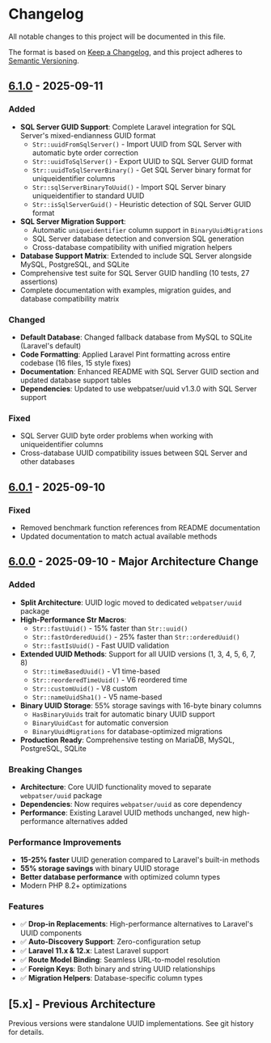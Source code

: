 # Changelog

All notable changes to this project will be documented in this file.

The format is based on [Keep a Changelog](https://keepachangelog.com/en/1.0.0/),
and this project adheres to [Semantic Versioning](https://semver.org/spec/v2.0.0.html).

## [6.1.0] - 2025-09-11

### Added
- **SQL Server GUID Support**: Complete Laravel integration for SQL Server's mixed-endianness GUID format
  - `Str::uuidFromSqlServer()` - Import UUID from SQL Server with automatic byte order correction
  - `Str::uuidToSqlServer()` - Export UUID to SQL Server GUID format
  - `Str::uuidToSqlServerBinary()` - Get SQL Server binary format for uniqueidentifier columns
  - `Str::sqlServerBinaryToUuid()` - Import SQL Server binary uniqueidentifier to standard UUID
  - `Str::isSqlServerGuid()` - Heuristic detection of SQL Server GUID format
- **SQL Server Migration Support**: 
  - Automatic `uniqueidentifier` column support in `BinaryUuidMigrations`
  - SQL Server database detection and conversion SQL generation
  - Cross-database compatibility with unified migration helpers
- **Database Support Matrix**: Extended to include SQL Server alongside MySQL, PostgreSQL, and SQLite
- Comprehensive test suite for SQL Server GUID handling (10 tests, 27 assertions)
- Complete documentation with examples, migration guides, and database compatibility matrix

### Changed
- **Default Database**: Changed fallback database from MySQL to SQLite (Laravel's default)
- **Code Formatting**: Applied Laravel Pint formatting across entire codebase (16 files, 15 style fixes)
- **Documentation**: Enhanced README with SQL Server GUID section and updated database support tables
- **Dependencies**: Updated to use webpatser/uuid v1.3.0 with SQL Server support

### Fixed
- SQL Server GUID byte order problems when working with uniqueidentifier columns
- Cross-database UUID compatibility issues between SQL Server and other databases

## [6.0.1] - 2025-09-10

### Fixed
- Removed benchmark function references from README documentation
- Updated documentation to match actual available methods

## [6.0.0] - 2025-09-10 - Major Architecture Change

### Added
- **Split Architecture**: UUID logic moved to dedicated `webpatser/uuid` package
- **High-Performance Str Macros**: 
  - `Str::fastUuid()` - 15% faster than `Str::uuid()`
  - `Str::fastOrderedUuid()` - 25% faster than `Str::orderedUuid()`
  - `Str::fastIsUuid()` - Fast UUID validation
- **Extended UUID Methods**: Support for all UUID versions (1, 3, 4, 5, 6, 7, 8)
  - `Str::timeBasedUuid()` - V1 time-based
  - `Str::reorderedTimeUuid()` - V6 reordered time
  - `Str::customUuid()` - V8 custom
  - `Str::nameUuidSha1()` - V5 name-based
- **Binary UUID Storage**: 55% storage savings with 16-byte binary columns
  - `HasBinaryUuids` trait for automatic binary UUID support
  - `BinaryUuidCast` for automatic conversion
  - `BinaryUuidMigrations` for database-optimized migrations
- **Production Ready**: Comprehensive testing on MariaDB, MySQL, PostgreSQL, SQLite

### Breaking Changes
- **Architecture**: Core UUID functionality moved to separate `webpatser/uuid` package
- **Dependencies**: Now requires `webpatser/uuid` as core dependency
- **Performance**: Existing Laravel UUID methods unchanged, new high-performance alternatives added

### Performance Improvements
- **15-25% faster** UUID generation compared to Laravel's built-in methods
- **55% storage savings** with binary UUID storage
- **Better database performance** with optimized column types
- Modern PHP 8.2+ optimizations

### Features
- ✅ **Drop-in Replacements**: High-performance alternatives to Laravel's UUID components
- ✅ **Auto-Discovery Support**: Zero-configuration setup
- ✅ **Laravel 11.x & 12.x**: Latest Laravel support
- ✅ **Route Model Binding**: Seamless URL-to-model resolution
- ✅ **Foreign Keys**: Both binary and string UUID relationships
- ✅ **Migration Helpers**: Database-specific column types

## [5.x] - Previous Architecture

Previous versions were standalone UUID implementations. See git history for details.

[6.1.0]: https://github.com/webpatser/laravel-uuid/compare/v6.0.1...v6.1.0
[6.0.1]: https://github.com/webpatser/laravel-uuid/compare/v6.0.0...v6.0.1
[6.0.0]: https://github.com/webpatser/laravel-uuid/compare/v5.x...v6.0.0